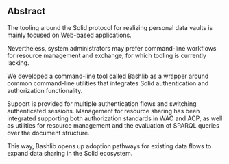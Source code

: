 ## Abstract
<!-- Context      -->
The tooling around the Solid protocol for realizing personal data vaults is mainly focused on Web-based applications.
<!-- Need         -->
Nevertheless, system administrators may prefer command-line workflows 
for resource management and exchange, for which tooling is currently lacking.
<!-- Task         -->
We developed a command-line tool called Bashlib as a 
wrapper around common command-line utilities that integrates
Solid authentication and authorization functionality.
<!-- Object       -->
Support is provided for multiple authentication flows 
and switching authenticated sessions. Management for resource 
sharing has been integrated supporting both authorization standards 
in WAC and ACP, as well as utilities for resource management
and the evaluation of SPARQL queries over the document structure.
<!-- Findings     -->
<!-- ## No findings ## -->
<!-- Conclusion   -->
This way, Bashlib opens up adoption pathways for existing data flows to
expand data sharing in the Solid ecosystem.
<!-- Perspectives -->
<!-- ## No perspectives ## -->